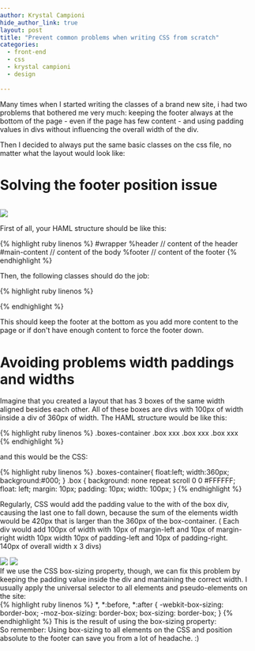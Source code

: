 ```yaml
---
author: Krystal Campioni
hide_author_link: true
layout: post
title: "Prevent common problems when writing CSS from scratch"
categories:
  - front-end
  - css
  - krystal campioni
  - design
  
---
```


Many times when I started writing the classes of a brand new site, i had two problems that bothered me very much: keeping the footer always at the bottom of the page - even if the page has few content - and using padding values in divs without influencing the overall width of the div.

Then I decided to always put the same basic classes on the css file, no matter what the layout would look like:

<!--more-->

<h1>Solving the footer position issue</h1>

<img src="/blog/images/posts/2014-01-16/a1.png" style="display: inline ! important; margin-top: 1em; background: none repeat scroll 0% 0% transparent; border: medium none; width: auto; max-width: 90%;">
<p>
First of all, your HAML structure should be like this:
</p>
{% highlight ruby linenos %}
#wrapper
  %header
    // content of the header
  #main-content
     // content of the body
  %footer
     // content of the footer
{% endhighlight %}

Then, the following classes should do the job:

{% highlight ruby linenos %}
<style media="screen" type="text/css">
    html,
    body {
        margin:0;
        padding:0;
        height:100%;
    }
    #wrapper {
        min-height:100%;
        position:relative;
    }

    #main-content{
        padding:10px;
        padding-bottom:60px;    /* Height of the footer */
    }
    footer {
        position:absolute;
        bottom:0;
        width:100%;
        height:60px;            /* Height of the footer */
    }
    
</style>

{% endhighlight %}

This should keep the footer at the bottom as you add more content to the page or if don't have enough content to force the footer down.


<h1>Avoiding problems width paddings and widths</h1>

Imagine that you created a layout that has 3 boxes of the same width aligned besides each other. All of these boxes are divs with 100px of width inside a div of 360px of width. The HAML structure would be like this:


{% highlight ruby linenos %}
.boxes-container
  .box xxx
  .box xxx
  .box xxx
{% endhighlight %}


and this would be the CSS:

{% highlight ruby linenos %}
  .boxes-container{
    float:left;
    width:360px;
    background:#000;
  }
  .box {
      background: none repeat scroll 0 0 #FFFFFF;
      float: left;
      margin: 10px;
      padding: 10px;
      width: 100px;
  }
 {% endhighlight %}   
<div style="float:left;width:99%">
Regularly, CSS would add the padding value to the with of the box div, causing the last one to fall down, because the sum of the elements width would be 420px that is larger than the 360px of the box-container.
( Each div would add 100px of width with 10px of margin-left and 10px of margin-right width 10px width 10px of padding-left and 10px of padding-right. 140px of overall width x 3 divs)
</div>
<img src="/blog/images/posts/2014-01-16/01.png" style="display: inline ! important; margin-top: 1em;">

<div style="float:left;width:100%">
If we use the CSS box-sizing property, though, we can fix this problem by keeping the padding value inside the div and mantaining the correct width. I usually apply the universal selector to all elements and pseudo-elements on the site:
</div>

<div style="float:left;width:100%">
{% highlight ruby linenos %}
  *, *:before, *:after {
      -webkit-box-sizing: border-box;
         -moz-box-sizing: border-box;
              box-sizing: border-box;
  }
{% endhighlight %}
This is the result of using the box-sizing property:
</div>
<img src="/blog/images/posts/2014-01-16/02.png" style="display: inline ! important; margin-top: 1em;">

So remember: Using box-sizing to all elements on the CSS and position absolute to the footer can save you from a lot of headache. :) 


